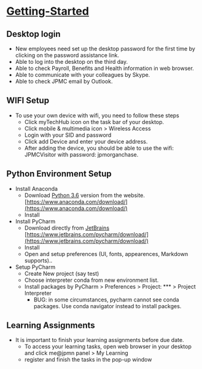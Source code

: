 # [Getting-Started](https://roarfrontend-dev.azurewebsites.net/)

## Desktop login
  * New employees need set up the desktop password for the first time by clicking on the password assistance link.
  * Able to log into the desktop on the third day.
  * Able to check Payroll, Benefits and Health information in web browser.
  * Able to communicate with your colleagues by Skype.
  * Able to check JPMC email by Outlook.
## WIFI Setup
  * To use your own device with wifi, you need to follow these steps
    * Click myTechHub icon on the task bar of your desktop.
    * Click mobile & multimedia icon > Wireless Access
    * Login with your SID and password
    * Click add Device and enter your device address.
    * After adding the device, you should be able to use the wifi: JPMCVisitor with password: jpmorganchase.
## Python Environment Setup
  * Install Anaconda
    * Download [Python 3.6](https://www.python.org/downloads/release/python-360/) version from the website.
      [https://www.anaconda.com/download/](https://www.anaconda.com/download/)
    * Install
  * Install PyCharm
    * Download directly from [JetBrains](https://www.jetbrains.com/pycharm/)
      [https://www.jetbrains.com/pycharm/download/](https://www.jetbrains.com/pycharm/download/)
    * Install
    * Open and setup preferences (UI, fonts, appearences, Markdown supports)..
  * Setup PyCharm
    * Create New project (say test)
    * Choose interpreter conda from new environment list.
    * Install packages by PyCharm > Preferences > Project: *** > Project Interpreter
      * BUG: in some circumstances, pycharm cannot see conda packages. Use conda navigator instead to install packges.
    
## Learning Assignments
  * It is important to finish your learning assignments before due date.
    * To access your learning tasks, open web browser in your desktop and click me@jpmn panel > My Learning
    * register and finish the tasks in the pop-up window
